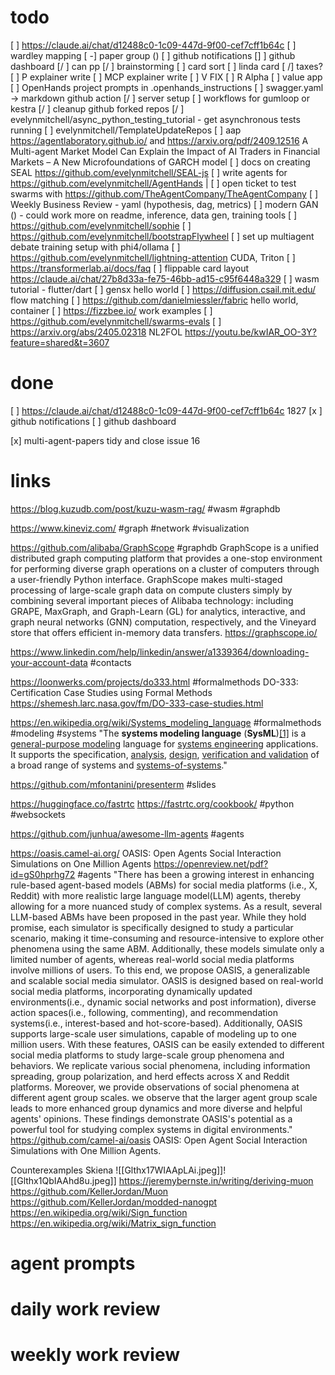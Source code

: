 # todo
[  ] https://claude.ai/chat/d12488c0-1c09-447d-9f00-cef7cff1b64c
[ ] wardley mapping
[ -] paper group ()
[ ] github notifications
[]  ] github dashboard
[/ ] can pp
[/ ] brainstorming
   [ ] card sort
[ ] linda card
[ /] taxes?
[ ] P explainer write
[ ] MCP explainer write
[ ] V FIX
[ ] R Alpha
[ ] value app
[ ] OpenHands project prompts in .openhands_instructions
[ ] swagger.yaml -> markdown github action
[/ ] server setup
[ ] workflows for gumloop or kestra
[/ ] cleanup github forked repos
[/ ] evelynmitchell/async_python_testing_tutorial - get asynchronous tests running
[ ] evelynmitchell/TemplateUpdateRepos
[ ] aap https://agentlaboratory.github.io/ and https://arxiv.org/pdf/2409.12516 A Multi-agent Market Model Can Explain the Impact of AI Traders in Financial Markets – A New Microfoundations of GARCH model
[ ] docs on creating SEAL https://github.com/evelynmitchell/SEAL-js
[ ] write agents for https://github.com/evelynmitchell/AgentHands |
[ ] open ticket to test swarms with https://github.com/TheAgentCompany/TheAgentCompany
[ ] Weekly Business Review - yaml (hypothesis, dag, metrics)
[ ] modern GAN () - could work more on readme, inference, data gen, training tools
[ ] https://github.com/evelynmitchell/sophie
[ ] https://github.com/evelynmitchell/bootstrapFlywheel
[ ] set up multiagent debate training setup with phi4/ollama
[ ] https://github.com/evelynmitchell/lightning-attention CUDA, Triton
[ ] https://transformerlab.ai/docs/faq
[ ] flippable card layout https://claude.ai/chat/27b8d33a-fe75-46bb-ad15-c95f6448a329
[ ] wasm tutorial - flutter/dart
[ ] gensx hello world
[ ] https://diffusion.csail.mit.edu/ flow matching 
[ ] https://github.com/danielmiessler/fabric hello world, container
[ ] https://fizzbee.io/ work examples
[ ] https://github.com/evelynmitchell/swarms-evals
[ ] https://arxiv.org/abs/2405.02318 NL2FOL
https://youtu.be/kwIAR_OO-3Y?feature=shared&t=3607

# done

[  ] https://claude.ai/chat/d12488c0-1c09-447d-9f00-cef7cff1b64c 1827
[x ] github notifications
[ ] github dashboard

[x] multi-agent-papers tidy and close issue 16


# links

https://blog.kuzudb.com/post/kuzu-wasm-rag/ #wasm #graphdb

https://www.kineviz.com/ #graph #network #visualization

https://github.com/alibaba/GraphScope #graphdb GraphScope is a unified distributed graph computing platform that provides a one-stop environment for performing diverse graph operations on a cluster of computers through a user-friendly Python interface. GraphScope makes multi-staged processing of large-scale graph data on compute clusters simply by combining several important pieces of Alibaba technology: including GRAPE, MaxGraph, and Graph-Learn (GL) for analytics, interactive, and graph neural networks (GNN) computation, respectively, and the Vineyard store that offers efficient in-memory data transfers. https://graphscope.io/

https://www.linkedin.com/help/linkedin/answer/a1339364/downloading-your-account-data #contacts

https://loonwerks.com/projects/do333.html #formalmethods DO-333: Certification Case Studies using Formal Methods https://shemesh.larc.nasa.gov/fm/DO-333-case-studies.html

https://en.wikipedia.org/wiki/Systems_modeling_language #formalmethods #modeling #systems "The **systems modeling language** (**SysML**)[[1]](https://en.wikipedia.org/wiki/Systems_modeling_language#cite_note-1) is a [general-purpose modeling](https://en.wikipedia.org/wiki/General-purpose_modeling "General-purpose modeling") language for [systems engineering](https://en.wikipedia.org/wiki/Systems_engineering "Systems engineering") applications. It supports the specification, [analysis](https://en.wikipedia.org/wiki/Analysis "Analysis"), [design](https://en.wikipedia.org/wiki/Design "Design"), [verification and validation](https://en.wikipedia.org/wiki/Verification_and_validation "Verification and validation") of a broad range of systems and [systems-of-systems](https://en.wikipedia.org/wiki/System_of_systems "System of systems")."

https://github.com/mfontanini/presenterm #slides 

https://huggingface.co/fastrtc  https://fastrtc.org/cookbook/ #python #websockets

https://github.com/junhua/awesome-llm-agents #agents 

https://oasis.camel-ai.org/ OASIS: Open Agents Social Interaction Simulations on One Million Agents https://openreview.net/pdf?id=gS0hprhg72 #agents "There has been a growing interest in enhancing rule-based agent-based models (ABMs) for social media platforms (i.e., X, Reddit) with more realistic large language model(LLM) agents, thereby allowing for a more nuanced study of complex systems. As a result, several LLM-based ABMs have been proposed in the past year. While they hold promise, each simulator is specifically designed to study a particular scenario, making it time-consuming and resource-intensive to explore other phenomena using the same ABM. Additionally, these models simulate only a limited number of agents, whereas real-world social media platforms involve millions of users. To this end, we propose OASIS, a generalizable and scalable social media simulator. OASIS is designed based on real-world social media platforms, incorporating dynamically updated environments(i.e., dynamic social networks and post information), diverse action spaces(i.e., following, commenting), and recommendation systems(i.e., interest-based and hot-score-based). Additionally, OASIS supports large-scale user simulations, capable of modeling up to one million users. With these features, OASIS can be easily extended to different social media platforms to study large-scale group phenomena and behaviors. We replicate various social phenomena, including information spreading, group polarization, and herd effects across X and Reddit platforms. Moreover, we provide observations of social phenomena at different agent group scales. we observe that the larger agent group scale leads to more enhanced group dynamics and more diverse and helpful agents' opinions. These findings demonstrate OASIS's potential as a powerful tool for studying complex systems in digital environments." https://github.com/camel-ai/oasis OASIS: Open Agent Social Interaction Simulations with One Million Agents.

Counterexamples Skiena ![[Glthx17WIAApLAi.jpeg]]![[Glthx1QbIAAhd8u.jpeg]]
https://jeremybernste.in/writing/deriving-muon https://github.com/KellerJordan/Muon https://github.com/KellerJordan/modded-nanogpt 
https://en.wikipedia.org/wiki/Sign_function
https://en.wikipedia.org/wiki/Matrix_sign_function

# agent prompts

# daily work review

# weekly work review
